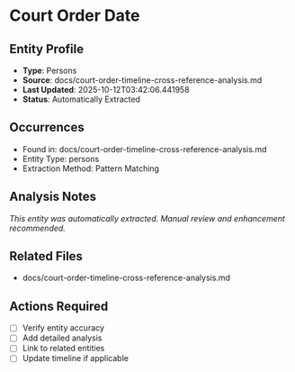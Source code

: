 # Court Order Date

## Entity Profile
- **Type**: Persons
- **Source**: docs/court-order-timeline-cross-reference-analysis.md
- **Last Updated**: 2025-10-12T03:42:06.441958
- **Status**: Automatically Extracted

## Occurrences
- Found in: docs/court-order-timeline-cross-reference-analysis.md
- Entity Type: persons
- Extraction Method: Pattern Matching

## Analysis Notes
*This entity was automatically extracted. Manual review and enhancement recommended.*

## Related Files
- docs/court-order-timeline-cross-reference-analysis.md

## Actions Required
- [ ] Verify entity accuracy
- [ ] Add detailed analysis
- [ ] Link to related entities
- [ ] Update timeline if applicable
